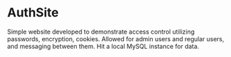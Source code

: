 # AuthSite

Simple website developed to demonstrate access control utilizing passwords, encryption, cookies. Allowed for admin users and regular users, and messaging between them. Hit a local MySQL instance for data.
